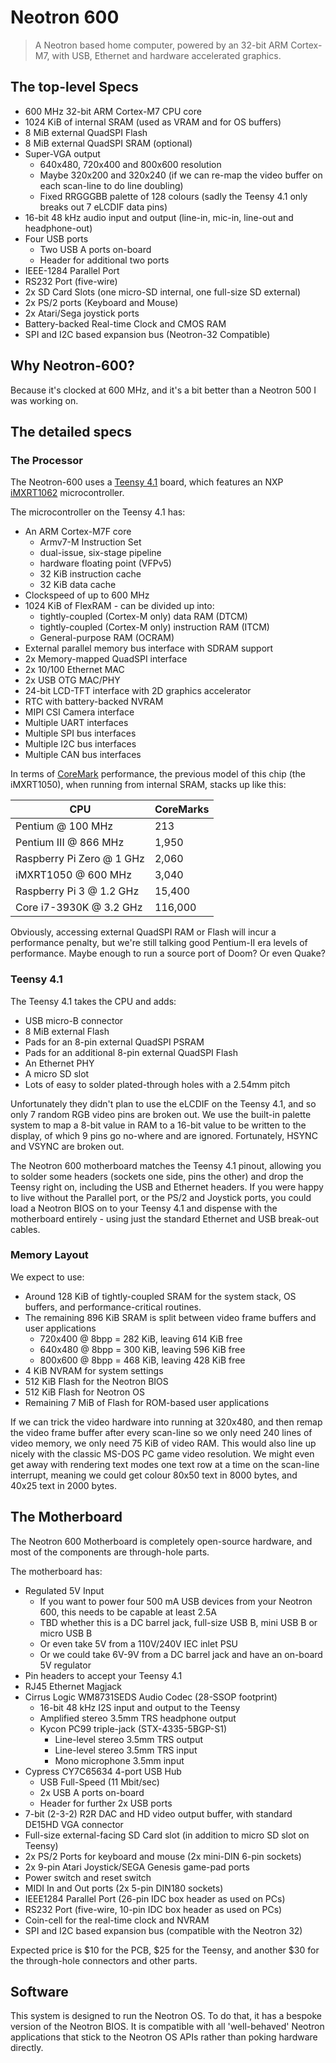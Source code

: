 # Neotron 600

> A Neotron based home computer, powered by an 32-bit ARM Cortex-M7, with USB, Ethernet and hardware accelerated graphics.

## The top-level Specs

* 600 MHz 32-bit ARM Cortex-M7 CPU core
* 1024 KiB of internal SRAM (used as VRAM and for OS buffers)
* 8 MiB external QuadSPI Flash
* 8 MiB external QuadSPI SRAM (optional)
* Super-VGA output
   * 640x480, 720x400 and 800x600 resolution
   * Maybe 320x200 and 320x240 (if we can re-map the video buffer on each scan-line to do line doubling)
   * Fixed RRGGGBB palette of 128 colours (sadly the Teensy 4.1 only breaks out 7 eLCDIF data pins)
* 16-bit 48 kHz audio input and output (line-in, mic-in, line-out and headphone-out)
* Four USB ports
   * Two USB A ports on-board
   * Header for additional two ports
* IEEE-1284 Parallel Port
* RS232 Port (five-wire)
* 2x SD Card Slots (one micro-SD internal, one full-size SD external)
* 2x PS/2 ports (Keyboard and Mouse)
* 2x Atari/Sega joystick ports
* Battery-backed Real-time Clock and CMOS RAM
* SPI and I2C based expansion bus (Neotron-32 Compatible)

## Why Neotron-600?

Because it's clocked at 600 MHz, and it's a bit better than a Neotron 500 I was working on.

## The detailed specs

### The Processor

The Neotron-600 uses a [Teensy 4.1] board, which features an NXP [iMXRT1062] microcontroller.

[Teensy 4.1]: https://www.pjrc.com/store/teensy41.html
[iMXRT1062]: ./Datasheets/IMXRT1060%20Data%20Sheet.pdf

The microcontroller on the Teensy 4.1 has:

* An ARM Cortex-M7F core
  * Armv7-M Instruction Set
  * dual-issue, six-stage pipeline
  * hardware floating point (VFPv5)
  * 32 KiB instruction cache
  * 32 KiB data cache  
* Clockspeed of up to 600 MHz
* 1024 KiB of FlexRAM - can be divided up into:
   * tightly-coupled (Cortex-M only) data RAM (DTCM)
   * tightly-coupled (Cortex-M only) instruction RAM (ITCM)
   * General-purpose RAM (OCRAM)
* External parallel memory bus interface with SDRAM support
* 2x Memory-mapped QuadSPI interface
* 2x 10/100 Ethernet MAC
* 2x USB OTG MAC/PHY
* 24-bit LCD-TFT interface with 2D graphics accelerator
* RTC with battery-backed NVRAM
* MIPI CSI Camera interface
* Multiple UART interfaces
* Multiple SPI bus interfaces
* Multiple I2C bus interfaces
* Multiple CAN bus interfaces

In terms of [CoreMark] performance, the previous model of this chip (the iMXRT1050), when running from internal SRAM, stacks up like this:

| CPU                       | CoreMarks |
|---------------------------|-----------|
| Pentium @ 100 MHz         | 213       |
| Pentium III @ 866 MHz     | 1,950     |
| Raspberry Pi Zero @ 1 GHz | 2,060     |
| iMXRT1050 @ 600 MHz       | 3,040     |
| Raspberry Pi 3 @ 1.2 GHz  | 15,400    |
| Core i7-3930K @ 3.2 GHz   | 116,000   |

[CoreMark]: https://www.eembc.org/coremark/

Obviously, accessing external QuadSPI RAM or Flash will incur a performance penalty, but we're still talking good Pentium-II era levels of performance. Maybe enough to run a source port of Doom? Or even Quake?

### Teensy 4.1

The Teensy 4.1 takes the CPU and adds:

* USB micro-B connector
* 8 MiB external Flash
* Pads for an 8-pin external QuadSPI PSRAM
* Pads for an additional 8-pin external QuadSPI Flash
* An Ethernet PHY
* A micro SD slot
* Lots of easy to solder plated-through holes with a 2.54mm pitch

Unfortunately they didn't plan to use the eLCDIF on the Teensy 4.1, and so only 7 random RGB video pins are broken out. We use the built-in palette system to map a 8-bit value in RAM to a 16-bit value to be written to the display, of which 9 pins go no-where and are ignored. Fortunately, HSYNC and VSYNC are broken out.

The Neotron 600 motherboard matches the Teensy 4.1 pinout, allowing you to solder some headers (sockets one side, pins the other) and drop the Teensy right on, including the USB and Ethernet headers. If you were happy to live without the Parallel port, or the PS/2 and Joystick ports, you could load a Neotron BIOS on to your Teensy 4.1 and dispense with the motherboard entirely - using just the standard Ethernet and USB break-out cables.

### Memory Layout

We expect to use:

* Around 128 KiB of tightly-coupled SRAM for the system stack, OS buffers, and performance-critical routines.
* The remaining 896 KiB SRAM is split between video frame buffers and user applications
  * 720x400 @ 8bpp = 282 KiB, leaving 614 KiB free
  * 640x480 @ 8bpp = 300 KiB, leaving 596 KiB free
  * 800x600 @ 8bpp = 468 KiB, leaving 428 KiB free
* 4 KiB NVRAM for system settings
* 512 KiB Flash for the Neotron BIOS
* 512 KiB Flash for Neotron OS
* Remaining 7 MiB of Flash for ROM-based user applications

If we can trick the video hardware into running at 320x480, and then remap the video frame buffer after every scan-line so we only need 240 lines of video memory, we only need 75 KiB of video RAM. This would also line up nicely with the classic MS-DOS PC game video resolution. We might even get away with rendering text modes one text row at a time on the scan-line interrupt, meaning we could get colour 80x50 text in 8000 bytes, and 40x25 text in 2000 bytes.

## The Motherboard

The Neotron 600 Motherboard is completely open-source hardware, and most of the components are through-hole parts.

The motherboard has:

* Regulated 5V Input
  * If you want to power four 500 mA USB devices from your Neotron 600, this needs to be capable at least 2.5A
  * TBD whether this is a DC barrel jack, full-size USB B, mini USB B or micro USB B
  * Or even take 5V from a 110V/240V IEC inlet PSU
  * Or we could take 6V-9V from a DC barrel jack and have an on-board 5V regulator
* Pin headers to accept your Teensy 4.1
* RJ45 Ethernet Magjack
* Cirrus Logic WM8731SEDS Audio Codec (28-SSOP footprint)
  * 16-bit 48 kHz I2S input and output to the Teensy
  * Amplified stereo 3.5mm TRS headphone output
  * Kycon PC99 triple-jack (STX-4335-5BGP-S1)
    * Line-level stereo 3.5mm TRS output
    * Line-level stereo 3.5mm TRS input
    * Mono microphone 3.5mm input
* Cypress CY7C65634 4-port USB Hub
  * USB Full-Speed (11 Mbit/sec)
  * 2x USB A ports on-board
  * Header for further 2x USB ports
* 7-bit (2-3-2) R2R DAC and HD video output buffer, with standard DE15HD VGA connector
* Full-size external-facing SD Card slot (in addition to micro SD slot on Teensy)
* 2x PS/2 Ports for keyboard and mouse (2x mini-DIN 6-pin sockets)
* 2x 9-pin Atari Joystick/SEGA Genesis game-pad ports
* Power switch and reset switch
* MIDI In and Out ports (2x 5-pin DIN180 sockets)
* IEEE1284 Parallel Port (26-pin IDC box header as used on PCs)
* RS232 Port (five-wire, 10-pin IDC box header as used on PCs)
* Coin-cell for the real-time clock and NVRAM
* SPI and I2C based expansion bus (compatible with the Neotron 32)

Expected price is $10 for the PCB, $25 for the Teensy, and another $30 for the through-hole connectors and other parts.

## Software

This system is designed to run the Neotron OS. To do that, it has a bespoke version of the Neotron BIOS. It is compatible with all 'well-behaved' Neotron applications that stick to the Neotron OS APIs rather than poking hardware directly.
